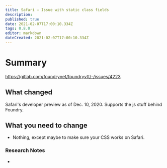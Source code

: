 ```yaml
---
title: Safari – Issue with static class fields
description: 
published: true
date: 2021-02-07T17:00:10.334Z
tags: 0.8.0
editor: markdown
dateCreated: 2021-02-07T17:00:10.334Z
---
```


# Summary
https://gitlab.com/foundrynet/foundryvtt/-/issues/4223

## What changed

Safari's developer preview as of Dec. 10, 2020. Supports the js stuff behind Foundry.

## What you need to change

- Nothing, except maybe to make sure your CSS works on Safari.

### Research Notes

- 